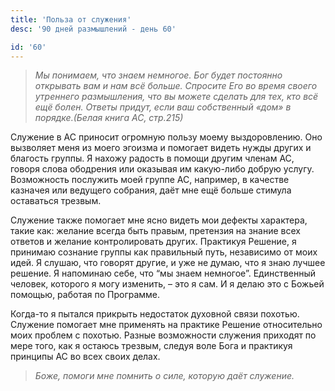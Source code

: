 ```yaml
---
title: 'Польза от служения'
desc: '90 дней размышлений - день 60'

id: '60'
---
```


> _Мы понимаем, что знаем немногое. Бог будет постоянно открывать вам и нам
> всё больше. Спросите Его во время своего утреннего размышления, что вы
> можете сделать для тех, кто всё ещё болен. Ответы придут, если ваш
> собственный «дом» в порядке.(Белая книга АС, стр.215)_

Служение в АС приносит огромную пользу моему выздоровлению. Оно вызволяет меня
из моего эгоизма и помогает видеть нужды других и благость группы. Я нахожу
радость в помощи другим членам АС, говоря слова ободрения или оказывая им
какую-либо добрую услугу. Возможность послужить моей группе АС, например, в
качестве казначея или ведущего собрания, даёт мне ещё больше стимула
оставаться трезвым.

Служение также помогает мне ясно видеть мои дефекты характера, такие как:
желание всегда быть правым, претензия на знание всех ответов и желание
контролировать других. Практикуя Решение, я принимаю сознание группы как
правильный путь, независимо от моих идей. Я слушаю, что говорят другие, и уже
не думаю, что я знаю лучшее решение. Я напоминаю себе, что “мы знаем
немногое”. Единственный человек, которого я могу изменить, – это я сам. И я
делаю это с Божьей помощью, работая по Программе.

Когда-то я пытался прикрыть недостаток духовной связи похотью. Служение
помогает мне применять на практике Решение относительно моих проблем с
похотью. Разные возможности служения приходят по мере того, как я остаюсь
трезвым, следуя воле Бога и практикуя принципы АС во всех своих делах.

> _Боже, помоги мне помнить о силе, которую даёт служение._
